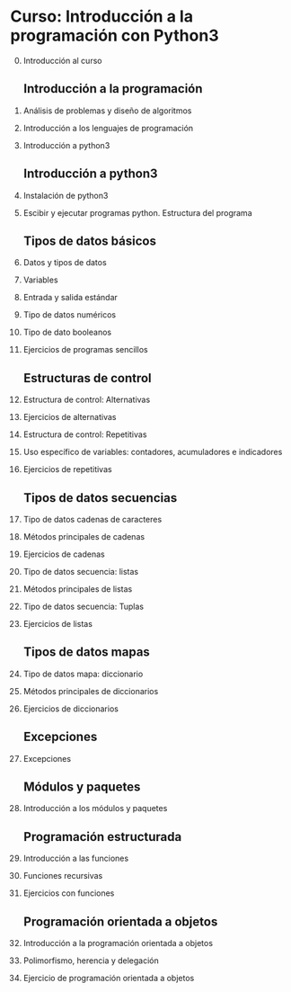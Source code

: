 # Curso: Introducción a la programación con Python3

0. Introducción al curso

    ## Introducción a la programación

1. Análisis de problemas y diseño de algoritmos
2. Introducción a los lenguajes de programación
3. Introducción a python3

    ## Introducción a python3

4. Instalación de python3
5. Escibir y ejecutar programas python. Estructura del programa

    ## Tipos de datos básicos

6. Datos y tipos de datos
7. Variables
8. Entrada y salida estándar
9. Tipo de datos numéricos
10. Tipo de dato booleanos
11. Ejercicios de programas sencillos

    ## Estructuras de control

12. Estructura de control: Alternativas
13. Ejercicios de alternativas
14. Estructura de control: Repetitivas
15. Uso específico de variables: contadores, acumuladores e indicadores
16. Ejercicios de repetitivas

    ## Tipos de datos secuencias

17. Tipo de datos cadenas de caracteres
18. Métodos principales de cadenas
19. Ejercicios de cadenas
20. Tipo de datos secuencia: listas
21. Métodos principales de listas
22. Tipo de datos secuencia: Tuplas
23. Ejercicios de listas

    ## Tipos de datos mapas

24. Tipo de datos mapa: diccionario
25. Métodos principales de diccionarios
26. Ejercicios de diccionarios

    ## Excepciones

27. Excepciones

    ## Módulos y paquetes

28. Introducción a los módulos y paquetes

    ## Programación estructurada

29. Introducción a las funciones
30. Funciones recursivas
31. Ejercicios con funciones

    ## Programación orientada a objetos

32. Introducción a la programación orientada a objetos
33. Polimorfismo, herencia y delegación
34. Ejercicio de programación orientada a objetos